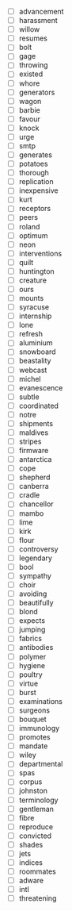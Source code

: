 - [ ] advancement
- [ ] harassment
- [ ] willow
- [ ] resumes
- [ ] bolt
- [ ] gage
- [ ] throwing
- [ ] existed
- [ ] whore
- [ ] generators
- [ ] wagon
- [ ] barbie
- [ ] favour
- [ ] knock
- [ ] urge
- [ ] smtp
- [ ] generates
- [ ] potatoes
- [ ] thorough
- [ ] replication
- [ ] inexpensive
- [ ] kurt
- [ ] receptors
- [ ] peers
- [ ] roland
- [ ] optimum
- [ ] neon
- [ ] interventions
- [ ] quilt
- [ ] huntington
- [ ] creature
- [ ] ours
- [ ] mounts
- [ ] syracuse
- [ ] internship
- [ ] lone
- [ ] refresh
- [ ] aluminium
- [ ] snowboard
- [ ] beastality
- [ ] webcast
- [ ] michel
- [ ] evanescence
- [ ] subtle
- [ ] coordinated
- [ ] notre
- [ ] shipments
- [ ] maldives
- [ ] stripes
- [ ] firmware
- [ ] antarctica
- [ ] cope
- [ ] shepherd
- [ ] canberra
- [ ] cradle
- [ ] chancellor
- [ ] mambo
- [ ] lime
- [ ] kirk
- [ ] flour
- [ ] controversy
- [ ] legendary
- [ ] bool
- [ ] sympathy
- [ ] choir
- [ ] avoiding
- [ ] beautifully
- [ ] blond
- [ ] expects
- [ ] jumping
- [ ] fabrics
- [ ] antibodies
- [ ] polymer
- [ ] hygiene
- [ ] poultry
- [ ] virtue
- [ ] burst
- [ ] examinations
- [ ] surgeons
- [ ] bouquet
- [ ] immunology
- [ ] promotes
- [ ] mandate
- [ ] wiley
- [ ] departmental
- [ ] spas
- [ ] corpus
- [ ] johnston
- [ ] terminology
- [ ] gentleman
- [ ] fibre
- [ ] reproduce
- [ ] convicted
- [ ] shades
- [ ] jets
- [ ] indices
- [ ] roommates
- [ ] adware
- [ ] intl
- [ ] threatening
